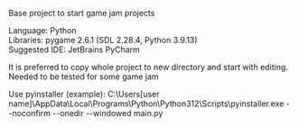 Base project to start game jam projects

Language: Python\
Libraries: pygame 2.6.1 (SDL 2.28.4, Python 3.9.13)\
Suggested IDE: JetBrains PyCharm

It is preferred to copy whole project to new directory and start with editing.
Needed to be tested for some game jam

Use pyinstaller (example):
C:\Users\[user name]\AppData\Local\Programs\Python\Python312\Scripts\pyinstaller.exe --noconfirm --onedir --windowed main.py